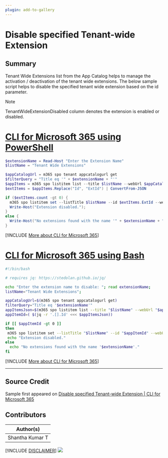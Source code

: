 ```yaml
---
plugin: add-to-gallery
---
```


# Disable specified Tenant-wide Extension

## Summary

Tenant Wide Extensions list from the App Catalog helps to manage the activation / deactivation of the tenant wide extensions. The below sample script helps to disable the specified tenant wide extension based on the id parameter.

> [!Note]
> TenantWideExtensionDisabled column denotes the extension is enabled or disabled.
 
# [CLI for Microsoft 365 using PowerShell](#tab/cli-m365-ps)
```powershell
$extensionName = Read-Host "Enter the Extension Name"
$listName = "Tenant Wide Extensions"

$appCatalogUrl = m365 spo tenant appcatalogurl get
$filterQuery = "Title eq '" + $extensionName + "'"
$appItems = m365 spo listitem list --title $listName --webUrl $appCatalogUrl --fields "Id,Title" --filter $filterQuery --output json
$extItems = $appItems.Replace("Id", "ExtId") | ConvertFrom-JSON

if ($extItems.count -gt 0) {
  m365 spo listitem set --listTitle $listName --id $extItems.ExtId --webUrl $appCatalogUrl --TenantWideExtensionDisabled "true" >$null 2>&1
  Write-Host("Extension disabled.");
}
else {
  Write-Host("No extensions found with the name '" + $extensionName + "'.");
}
```
[!INCLUDE [More about CLI for Microsoft 365](../../docfx/includes/MORE-CLIM365.md)]

# [CLI for Microsoft 365 using Bash](#tab/cli-m365-bash)

```bash
#!/bin/bash

# requires jq: https://stedolan.github.io/jq/

echo "Enter the extension name to disable: "; read extensionName;
listName="Tenant Wide Extensions";

appCatalogUrl=$(m365 spo tenant appcatalogurl get)
filterQuery="Title eq '$extensionName'"
appItemsJson=$(m365 spo listitem list --title "$listName" --webUrl "$appCatalogUrl" --fields "Id,Title" --filter "$filterQuery" --output json)
appItemId=( $(jq -r '.[].Id' <<< $appItemsJson))

if [[ $appItemId -gt 0 ]]
then
 m365 spo listitem set --listTitle "$listName" --id "$appItemId" --webUrl "$appCatalogUrl" --TenantWideExtensionDisabled "true" >/dev/null 2>&1
 echo "Extension disabled."
else
  echo "No extensions found with the name '$extensionName'."
fi
```
[!INCLUDE [More about CLI for Microsoft 365](../../docfx/includes/MORE-CLIM365.md)]

***


## Source Credit

Sample first appeared on [Disable specified Tenant-wide Extension | CLI for Microsoft 365](https://pnp.github.io/cli-microsoft365/sample-scripts/spo/disable-tenant-wide-extension/)

## Contributors

| Author(s) |
|-----------|
| Shantha Kumar T |


[!INCLUDE [DISCLAIMER](../../docfx/includes/DISCLAIMER.md)]
<img src="https://pnptelemetry.azurewebsites.net/script-samples/scripts/spo-disable-tenant-wide-extension" aria-hidden="true" />
